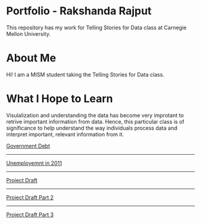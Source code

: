 # Portfolio - Rakshanda Rajput
This repository has my work for Telling Stories for Data class at Carnegie Mellon University.

# About Me
Hi! I am a MISM student taking the Telling Stories for Data class.

# What I Hope to Learn
Visulalization and understanding the data has become very improtant to retrive important information from data. Hence, this particular class is of significance to help understand the way individuals process data and interpret important, relevant information from it.


<a href="https://rakshandar.github.io/rrajput-portfolio/government-debt.html" title="Government Debt">Government Debt</a>


---


<a href="https://rakshandar.github.io/rrajput-portfolio/unemployment.html" title="Unemployemnt in 2011">Unemployemnt in 2011</a>


---


<a href="https://rakshandar.github.io/rrajput-portfolio/projectdraft" title="Project Draft">Project Draft</a>


---


<a href="https://rakshandar.github.io/rrajput-portfolio/projectdraft-2" title="Project Draft Part 2">Project Draft Part 2</a>


---


<a href="https://rakshandar.github.io/rrajput-portfolio/projectdraft-3.html" title="Project Draft Part 3">Project Draft Part 3</a>
